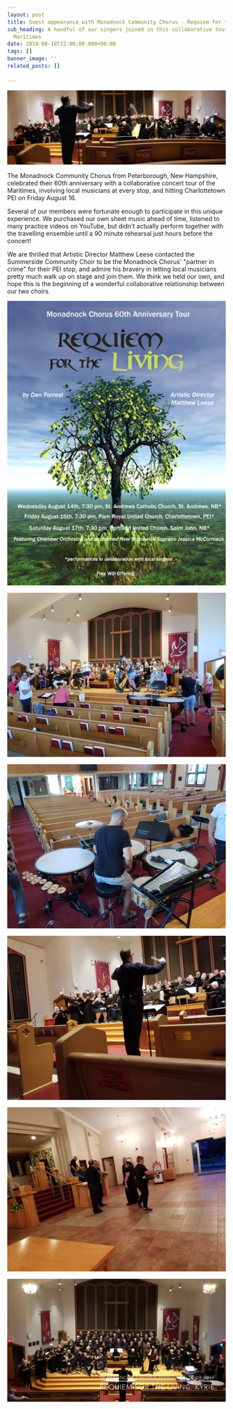 ```yaml
---
layout: post
title: Guest appearance with Monadnock Community Chorus - Requiem for the Living
sub_heading: A handful of our singers joined in this collaborative tour around the
  Maritimes
date: 2019-08-18T22:00:00.000+00:00
tags: []
banner_image: ''
related_posts: []

---
```

![](/images/PANO_20190817_074651-01.jpeg)

The Monadnock Community Chorus from Peterborough, New Hampshire, celebrated their 60th anniversary with a collaborative concert tour of the Maritimes, involving local musicians at every stop, and hitting Charlottetown PEI on Friday August 16.

Several of our members were fortunate enough to participate in this unique experience. We purchased our own sheet music ahead of time, listened to many practice videos on YouTube, but didn't actually perform together with the travelling ensemble until a 90 minute rehearsal just hours before the concert!

We are thrilled that Artistic Director Matthew Leese contacted the Summerside Community Choir to be the Monadnock Chorus' "partner in crime" for their PEI stop, and admire his bravery in letting local musicians pretty much walk up on stage and join them. We think we held our own, and hope this is the beginning of a wonderful collaborative relationship between our two choirs.

![](/images/20190816-114926.jpg)

![](/images/20190816_153255.jpg)

![](/images/20190816_154122.jpg)

![](/images/20190816_200556.jpg)

![](/images/20190816_203017.jpg)

![](/images/VideoCapture_20191016-145036.jpg)